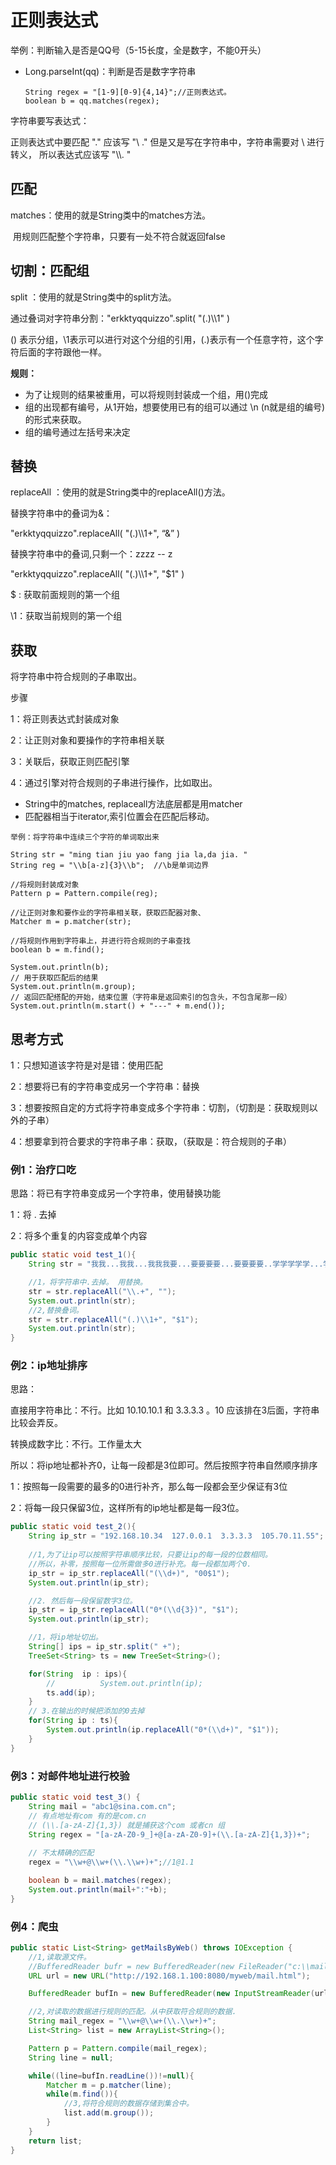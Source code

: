 # 正则表达式

举例：判断输入是否是QQ号（5-15长度，全是数字，不能0开头）

- Long.parseInt(qq)：判断是否是数字字符串

  ```
  String regex = "[1-9][0-9]{4,14}";//正则表达式。
  boolean b = qq.matches(regex);	
  ```

字符串要写表达式：

正则表达式中要匹配 "." 应该写  "\ \."    但是又是写在字符串中，字符串需要对 \\  进行转义， 所以表达式应该写  "\\\\.  "

## 匹配

matches：使用的就是String类中的matches方法。

​		    用规则匹配整个字符串，只要有一处不符合就返回false

## 切割：匹配组

split ：使用的就是String类中的split方法。 

通过叠词对字符串分割："erkktyqquizzo".split( "(.)\\\1" )

() 表示分组，\1表示可以进行对这个分组的引用，(.)表示有一个任意字符，这个字符后面的字符跟他一样。

**规则：**

- 为了让规则的结果被重用，可以将规则封装成一个组，用()完成
- 组的出现都有编号，从1开始，想要使用已有的组可以通过 \n (n就是组的编号) 的形式来获取。
- 组的编号通过左括号来决定

## 替换

replaceAll ：使用的就是String类中的replaceAll()方法。

替换字符串中的叠词为&：

"erkktyqquizzo".replaceAll( "(.)\\\1+",  “&” )

替换字符串中的叠词,只剩一个：zzzz -- z

"erkktyqquizzo".replaceAll( "(.)\\\1+",  "$1" )

$ : 获取前面规则的第一个组

\1：获取当前规则的第一个组

## 获取

将字符串中符合规则的子串取出。

步骤

1：将正则表达式封装成对象

2：让正则对象和要操作的字符串相关联

3：关联后，获取正则匹配引擎

4：通过引擎对符合规则的子串进行操作，比如取出。

- String中的matches, replaceall方法底层都是用matcher
- 匹配器相当于iterator,索引位置会在匹配后移动。

```
举例：将字符串中连续三个字符的单词取出来

String str = "ming tian jiu yao fang jia la,da jia. "
String reg = "\\b[a-z]{3}\\b";  //\b是单词边界

//将规则封装成对象
Pattern p = Pattern.compile(reg);

//让正则对象和要作业的字符串相关联，获取匹配器对象、
Matcher m = p.matcher(str);

//将规则作用到字符串上，并进行符合规则的子串查找
boolean b = m.find();

System.out.println(b);
// 用于获取匹配后的结果
System.out.println(m.group);
// 返回匹配搭配的开始，结束位置（字符串是返回索引的包含头，不包含尾那一段）
System.out.println(m.start() + "---" + m.end());
```

## 思考方式

1：只想知道该字符是对是错：使用匹配

2：想要将已有的字符串变成另一个字符串：替换

3：想要按照自定的方式将字符串变成多个字符串：切割，（切割是：获取规则以外的子串）

4：想要拿到符合要求的字符串子串：获取，（获取是：符合规则的子串）

### 例1：治疗口吃

思路：将已有字符串变成另一个字符串，使用替换功能

1：将 .  去掉

2：将多个重复的内容变成单个内容

```java
public static void test_1(){
    String str = "我我...我我...我我我要...要要要要...要要要要..学学学学学...学学编编...编编编编..编..程程...程程...程程程";

    //1，将字符串中.去掉。 用替换。
    str = str.replaceAll("\\.+", "");
    System.out.println(str);
    //2,替换叠词。
    str = str.replaceAll("(.)\\1+", "$1");
    System.out.println(str);
}
```

### 例2：ip地址排序

思路：

直接用字符串比：不行。比如 10.10.10.1  和  3.3.3.3 。10 应该排在3后面，字符串比较会弄反。

转换成数字比：不行。工作量太大

所以：将ip地址都补齐0，让每一段都是3位即可。然后按照字符串自然顺序排序

1：按照每一段需要的最多的0进行补齐，那么每一段都会至少保证有3位

2：将每一段只保留3位，这样所有的ip地址都是每一段3位。

```java
public static void test_2(){
    String ip_str = "192.168.10.34  127.0.0.1  3.3.3.3  105.70.11.55";
    
    //1,为了让ip可以按照字符串顺序比较，只要让ip的每一段的位数相同。
    //所以，补零，按照每一位所需做多0进行补充。每一段都加两个0.
    ip_str = ip_str.replaceAll("(\\d+)", "00$1");
    System.out.println(ip_str);

    //2. 然后每一段保留数字3位。
    ip_str = ip_str.replaceAll("0*(\\d{3})", "$1");
    System.out.println(ip_str);

    //1，将ip地址切出。
    String[] ips = ip_str.split(" +");
    TreeSet<String> ts = new TreeSet<String>();

    for(String  ip : ips){
        //			System.out.println(ip);
        ts.add(ip);
    }
	// 3.在输出的时候把添加的0去掉
    for(String ip : ts){
        System.out.println(ip.replaceAll("0*(\\d+)", "$1"));
    }
}
```

### 例3：对邮件地址进行校验

```java
public static void test_3() {
    String mail = "abc1@sina.com.cn";
    // 有点地址有com 有的是com.cn
    // (\\.[a-zA-Z]{1,3}) 就是捕获这个com 或者cn 组
    String regex = "[a-zA-Z0-9_]+@[a-zA-Z0-9]+(\\.[a-zA-Z]{1,3})+";
    
    // 不太精确的匹配
    regex = "\\w+@\\w+(\\.\\w+)+";//1@1.1

    boolean b = mail.matches(regex);
    System.out.println(mail+":"+b);
}
```

### 例4：爬虫

```java
public static List<String> getMailsByWeb() throws IOException {
    //1,读取源文件。
    //BufferedReader bufr = new BufferedReader(new FileReader("c:\\mail.html"));
    URL url = new URL("http://192.168.1.100:8080/myweb/mail.html");

    BufferedReader bufIn = new BufferedReader(new InputStreamReader(url.openStream()));

    //2,对读取的数据进行规则的匹配。从中获取符合规则的数据.
    String mail_regex = "\\w+@\\w+(\\.\\w+)+";
    List<String> list = new ArrayList<String>();

    Pattern p = Pattern.compile(mail_regex);
    String line = null;

    while((line=bufIn.readLine())!=null){
        Matcher m = p.matcher(line);
        while(m.find()){
            //3,将符合规则的数据存储到集合中。
            list.add(m.group());
        }
    }
    return list;
}
```



